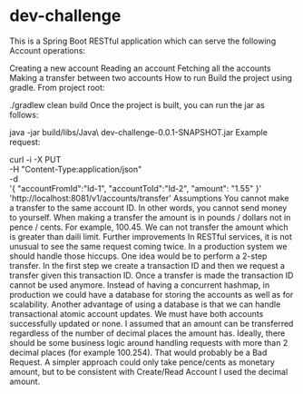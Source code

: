 # dev-challenge
This is a Spring Boot RESTful application which can serve the following Account operations:

Creating a new account
Reading an account
Fetching all the accounts
Making a transfer between two accounts
How to run
Build the project using gradle. From project root:

./gradlew clean build
Once the project is built, you can run the jar as follows:

java -jar build/libs/Java\ dev-challenge-0.0.1-SNAPSHOT.jar
Example request:

curl -i -X PUT \
   -H "Content-Type:application/json" \
   -d \
'{
  "accountFromId":"Id-1",
  "accountToId":"Id-2",
  "amount": "1.55"
}' \
 'http://localhost:8081/v1/accounts/transfer'
Assumptions
You cannot make a transfer to the same account ID. In other words, you cannot send money to yourself.
When making a transfer the amount is in pounds / dollars not in pence / cents. For example, 100.45.
We can not transfer the amount which is greater than daili limit.
Further improvements
In RESTful services, it is not unusual to see the same request coming twice. In a production system we should handle those hiccups. One idea would be to perform a 2-step transfer. In the first step we create a transaction ID and then we request a transfer given this transaction ID. Once a transfer is made the transaction ID cannot be used anymore.
Instead of having a concurrent hashmap, in production we could have a database for storing the accounts as well as for scalability.
Another advantage of using a database is that we can handle transactional atomic account updates. We must have both accounts successfully updated or none.
I assumed that an amount can be transferred regardless of the number of decimal places the amount has. Ideally, there should be some business logic around handling requests with more than 2 decimal places (for example 100.254). That would probably be a Bad Request. A simpler approach could only take pence/cents as monetary amount, but to be consistent with Create/Read Account I used the decimal amount.
